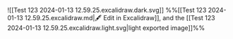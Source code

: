 ![[Test 123 2024-01-13 12.59.25.excalidraw.dark.svg]]
%%[[Test 123 2024-01-13 12.59.25.excalidraw.md|🖋 Edit in Excalidraw]], and the [[Test 123 2024-01-13 12.59.25.excalidraw.light.svg|light exported image]]%%


